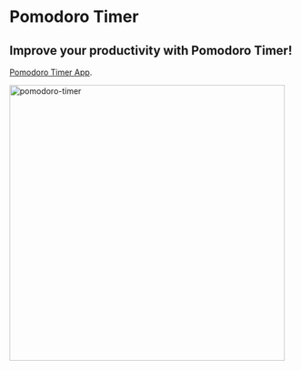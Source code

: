 # Pomodoro Timer

## Improve your productivity with Pomodoro Timer!

[Pomodoro Timer App](https://jongwooha98.github.io/pomodoro).


<img width="484" alt="pomodoro-timer" src="https://user-images.githubusercontent.com/18746327/123263020-7cdf7600-d533-11eb-9cbe-1c753865e1d9.png">
